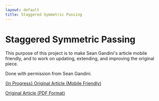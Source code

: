 ```yaml
---
layout: default
title: Staggered Symmetric Passing
---
```


# Staggered Symmetric Passing

This purpose of this project is to make Sean Gandini's article mobile friendly, and to work on updating, extending, and improving the original piece. 

Done with permission from Sean Gandini. 

<p class="button"><a href="original.md">{In Progress} Original Article (Mobile Friendly)</a></p>

<p class="button"><a href="SymmetricPatternsClassified_SG_2008-02-24.pdf" target="_blank">Original Article (PDF Format)</a></p>
